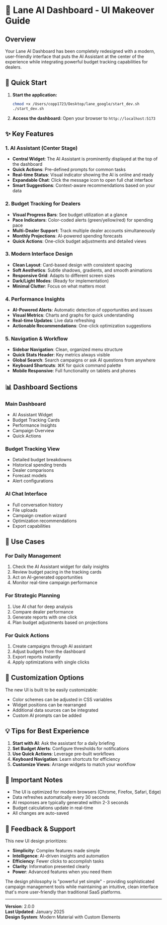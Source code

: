 # 🎨 Lane AI Dashboard - UI Makeover Guide

## Overview
Your Lane AI Dashboard has been completely redesigned with a modern, user-friendly interface that puts the AI Assistant at the center of the experience while integrating powerful budget tracking capabilities for dealers.

## 🚀 Quick Start

1. **Start the application:**
   ```bash
   chmod +x /Users/copp1723/Desktop/lane_google/start_dev.sh
   ./start_dev.sh
   ```

2. **Access the dashboard:**
   Open your browser to `http://localhost:5173`

## ✨ Key Features

### 1. AI Assistant (Center Stage)
- **Central Widget**: The AI Assistant is prominently displayed at the top of the dashboard
- **Quick Actions**: Pre-defined prompts for common tasks
- **Real-time Status**: Visual indicator showing the AI is online and ready
- **Expandable Chat**: Click the message icon to open full chat interface
- **Smart Suggestions**: Context-aware recommendations based on your data

### 2. Budget Tracking for Dealers
- **Visual Progress Bars**: See budget utilization at a glance
- **Pace Indicators**: Color-coded alerts (green/yellow/red) for spending pace
- **Multi-Dealer Support**: Track multiple dealer accounts simultaneously
- **Monthly Projections**: AI-powered spending forecasts
- **Quick Actions**: One-click budget adjustments and detailed views

### 3. Modern Interface Design
- **Clean Layout**: Card-based design with consistent spacing
- **Soft Aesthetics**: Subtle shadows, gradients, and smooth animations
- **Responsive Grid**: Adapts to different screen sizes
- **Dark/Light Modes**: (Ready for implementation)
- **Minimal Clutter**: Focus on what matters most

### 4. Performance Insights
- **AI-Powered Alerts**: Automatic detection of opportunities and issues
- **Visual Metrics**: Charts and graphs for quick understanding
- **Real-time Updates**: Live data refreshing
- **Actionable Recommendations**: One-click optimization suggestions

### 5. Navigation & Workflow
- **Sidebar Navigation**: Clean, organized menu structure
- **Quick Stats Header**: Key metrics always visible
- **Global Search**: Search campaigns or ask AI questions from anywhere
- **Keyboard Shortcuts**: ⌘K for quick command palette
- **Mobile Responsive**: Full functionality on tablets and phones

## 📊 Dashboard Sections

### Main Dashboard
- AI Assistant Widget
- Budget Tracking Cards
- Performance Insights
- Campaign Overview
- Quick Actions

### Budget Tracking View
- Detailed budget breakdowns
- Historical spending trends
- Dealer comparisons
- Forecast models
- Alert configurations

### AI Chat Interface
- Full conversation history
- File uploads
- Campaign creation wizard
- Optimization recommendations
- Export capabilities

## 🎯 Use Cases

### For Daily Management
1. Check the AI Assistant widget for daily insights
2. Review budget pacing in the tracking cards
3. Act on AI-generated opportunities
4. Monitor real-time campaign performance

### For Strategic Planning
1. Use AI chat for deep analysis
2. Compare dealer performance
3. Generate reports with one click
4. Plan budget adjustments based on projections

### For Quick Actions
1. Create campaigns through AI assistant
2. Adjust budgets from the dashboard
3. Export reports instantly
4. Apply optimizations with single clicks

## 🔧 Customization Options

The new UI is built to be easily customizable:
- Color schemes can be adjusted in CSS variables
- Widget positions can be rearranged
- Additional data sources can be integrated
- Custom AI prompts can be added

## 💡 Tips for Best Experience

1. **Start with AI**: Ask the assistant for a daily briefing
2. **Set Budget Alerts**: Configure thresholds for notifications
3. **Use Quick Actions**: Leverage pre-built workflows
4. **Keyboard Navigation**: Learn shortcuts for efficiency
5. **Customize Views**: Arrange widgets to match your workflow

## 🚨 Important Notes

- The UI is optimized for modern browsers (Chrome, Firefox, Safari, Edge)
- Data refreshes automatically every 30 seconds
- AI responses are typically generated within 2-3 seconds
- Budget calculations update in real-time
- All changes are auto-saved

## 📝 Feedback & Support

This new UI design prioritizes:
- **Simplicity**: Complex features made simple
- **Intelligence**: AI-driven insights and automation
- **Efficiency**: Fewer clicks to accomplish tasks
- **Clarity**: Information presented clearly
- **Power**: Advanced features when you need them

The design philosophy is "powerful yet simple" - providing sophisticated campaign management tools while maintaining an intuitive, clean interface that's more user-friendly than traditional SaaS platforms.

---

**Version**: 2.0.0  
**Last Updated**: January 2025  
**Design System**: Modern Material with Custom Elements